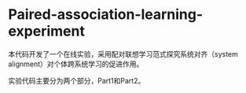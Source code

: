 # Paired-association-learning-experiment
本代码开发了一个在线实验，采用配对联想学习范式探究系统对齐（system alignment）对个体跨系统学习的促进作用。

实验代码主要分为两个部分，Part1和Part2。
